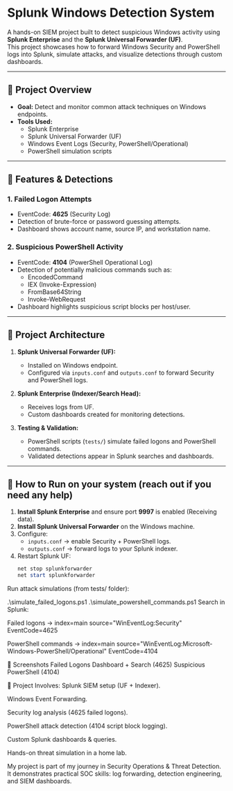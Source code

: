 # Splunk Windows Detection System 

A hands-on SIEM project built to detect suspicious Windows activity using **Splunk Enterprise** and the **Splunk Universal Forwarder (UF)**.  
This project showcases how to forward Windows Security and PowerShell logs into Splunk, simulate attacks, and visualize detections through custom dashboards.  

---

## 🔹 Project Overview

- **Goal:** Detect and monitor common attack techniques on Windows endpoints.  
- **Tools Used:**  
  - Splunk Enterprise  
  - Splunk Universal Forwarder (UF)  
  - Windows Event Logs (Security, PowerShell/Operational)  
  - PowerShell simulation scripts  

---

## 🔹 Features & Detections

### 1. Failed Logon Attempts
- EventCode: **4625** (Security Log)  
- Detection of brute-force or password guessing attempts.  
- Dashboard shows account name, source IP, and workstation name.  

### 2. Suspicious PowerShell Activity
- EventCode: **4104** (PowerShell Operational Log)  
- Detection of potentially malicious commands such as:  
  - EncodedCommand  
  - IEX (Invoke-Expression)  
  - FromBase64String  
  - Invoke-WebRequest  
- Dashboard highlights suspicious script blocks per host/user.  

---

## 🔹 Project Architecture

1. **Splunk Universal Forwarder (UF):**
   - Installed on Windows endpoint.  
   - Configured via `inputs.conf` and `outputs.conf` to forward Security and PowerShell logs.  

2. **Splunk Enterprise (Indexer/Search Head):**
   - Receives logs from UF.  
   - Custom dashboards created for monitoring detections.  

3. **Testing & Validation:**
   - PowerShell scripts (`tests/`) simulate failed logons and PowerShell commands.  
   - Validated detections appear in Splunk searches and dashboards.  

---


## 🔹 How to Run on your system (reach out if you need any help)

1. **Install Splunk Enterprise** and ensure port **9997** is enabled (Receiving data).  
2. **Install Splunk Universal Forwarder** on the Windows machine.  
3. Configure:
   - `inputs.conf` → enable Security + PowerShell logs.  
   - `outputs.conf` → forward logs to your Splunk indexer.  
4. Restart Splunk UF:  
   ```powershell
   net stop splunkforwarder
   net start splunkforwarder
Run attack simulations (from tests/ folder):


.\simulate_failed_logons.ps1
.\simulate_powershell_commands.ps1
Search in Splunk:

Failed logons → index=main source="WinEventLog:Security" EventCode=4625

PowerShell commands → index=main source="WinEventLog:Microsoft-Windows-PowerShell/Operational" EventCode=4104

🔹 Screenshots
Failed Logons Dashboard + Search (4625)	Suspicious PowerShell (4104) 

🔹 Project Involves: 
Splunk SIEM setup (UF + Indexer).

Windows Event Forwarding.

Security log analysis (4625 failed logons).

PowerShell attack detection (4104 script block logging).

Custom Splunk dashboards & queries.

Hands-on threat simulation in a home lab.


My project is part of my journey in Security Operations & Threat Detection.
It demonstrates practical SOC skills: log forwarding, detection engineering, and SIEM dashboards.



